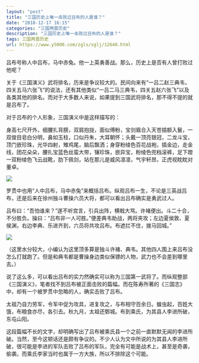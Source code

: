 ```yaml
---
layout: "post"
title: "三国历史上唯一击败过吕布的人是谁？"
date: "2018-12-17 16:15"
categories: "三国两晋历史"
description: "三国历史上唯一击败过吕布的人是谁？"
tags: 三国两晋历史
url: https://www.y5000.com/zgls/sglj/12640.html
---
```






吕布号称人中吕布，马中赤兔。他一上英勇善战。那么，历史上是否有人曾打败过他呢？

关于《三国演义》武将排名，历来是争议较大的。民间向来有“一吕二赵三典韦，四关五马六张飞”的说法，还有其他类似“一吕二马三典韦，四关五赵六张飞”以及各类其他的排名。而对于大多数人来说，如果提到三国武将排名，那不得不提的就是吕布了。

对于吕布的个人形象，三国演义中是这样描写的：

身高七尺开外，细腰扎背膀，双肩抱拢，面似傅粉，宝剑眉合入天苍插额入鬟，一双俊目皂白分明，鼻如玉柱，口似丹朱，大耳朝怀；头戴一顶亮银冠，二龙斗宝，顶门嵌珍珠，光华四射，雉鸡尾，脑后飘洒；身穿粉绫色百花战袍，插金边，走金线，团花朵朵，腰扎宝蓝色丝蛮大带，镶珍珠，嵌异宝，粉绫色兜档滚裤，足下蹬一双粉绫色飞云战靴，肋下佩剑，站在那儿是威风凛凛，气宇轩昂，正虎视眈眈对董卓。

![](https://img.y5000.com/uploads/allimg/170208/1012131N7-0.jpg)

罗贯中也用“人中吕布，马中赤兔”来概括吕布。纵观吕布一生，不论是三英战吕布，还是后来在徐州独斗曹操六员大将，都可以看出吕布确实是勇武过人。

吕布曰：“吾怕谁来？”遂不听宫言，引兵出阵，横戟大骂。许褚便出。斗二十合，不分胜负。操曰：“吕布非一人可胜。”便差典韦助战，两将夹攻；左边夏侯敦、夏侯渊，右边李典、乐进齐到，六员将共攻吕布。布遮拦不住，拨马回城。”

![](https://img.y5000.com/uploads/allimg/170208/1012134147-1.jpg)

（这里水分较大，小编认为这里顶多算是独斗许褚、典韦。其他四人围上来吕布没怎么打就跑了。但是和典韦都是曹操身边类似保镖的人物，武力也不会差到哪里去。）

说了这么多，可以看出吕布的实力然确实可以称为三国第一武将了。而纵观整部《三国演义》，笔者找不到吕布被正面击败的篇幅。而在陈寿所著的《三国志》中，却有一个被罗贯中忽略的人，确实击败了吕布。

太祖乃自力劳军，令军中促为攻具，进复攻之，与布相守百余日。蝗虫起，百姓大饿，布粮食亦尽，各引去。秋九月，太祖还鄄城。布到乘氏，为其县人李进所破，东屯山阳。

这段篇幅不长的文字，却明确写出了吕布被乘氏县一个之前一直默默无闻的李进所破。当然，至今这顿话还是颇有争议的。不少人认为文中所说的为其县人李进所破，很可能是李进的军队击败了吕布的军队，完全有可能是战术上，甚至是奇袭，偷袭。而乘氏李家当时也属于一方大族，所以不排除这个可能。
